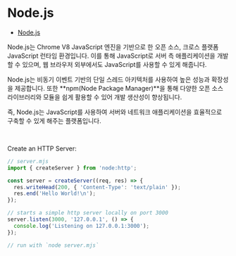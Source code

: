 # Node.js
* [Node.js](https://nodejs.org/docs/latest/api/synopsis.html)

Node.js는 Chrome V8 JavaScript 엔진을 기반으로 한 오픈 소스, 크로스 플랫폼 JavaScript 런타임 환경입니다. 이를 통해 JavaScript로 서버 측 애플리케이션을 개발할 수 있으며, 웹 브라우저 외부에서도 JavaScript를 사용할 수 있게 해줍니다.

Node.js는 비동기 이벤트 기반의 단일 스레드 아키텍처를 사용하여 높은 성능과 확장성을 제공합니다. 또한 **npm(Node Package Manager)**을 통해 다양한 오픈 소스 라이브러리와 모듈을 쉽게 활용할 수 있어 개발 생산성이 향상됩니다.

즉, Node.js는 JavaScript를 사용하여 서버와 네트워크 애플리케이션을 효율적으로 구축할 수 있게 해주는 플랫폼입니다.

<br>

Create an HTTP Server:
```javascript
// server.mjs
import { createServer } from 'node:http';

const server = createServer((req, res) => {
  res.writeHead(200, { 'Content-Type': 'text/plain' });
  res.end('Hello World!\n');
});

// starts a simple http server locally on port 3000
server.listen(3000, '127.0.0.1', () => {
  console.log('Listening on 127.0.0.1:3000');
});

// run with `node server.mjs`

```